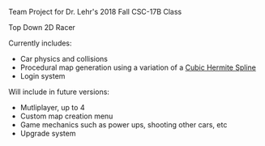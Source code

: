 Team Project for Dr. Lehr's 2018 Fall CSC-17B Class

Top Down 2D Racer

Currently includes:
- Car physics and collisions
- Procedural map generation using a variation of a [Cubic Hermite Spline](https://en.wikipedia.org/wiki/Cubic_Hermite_spline#Catmull%E2%80%93Rom_spline)
- Login system

Will include in future versions:
- Mutliplayer, up to 4
- Custom map creation menu
- Game mechanics such as power ups, shooting other cars, etc
- Upgrade system
